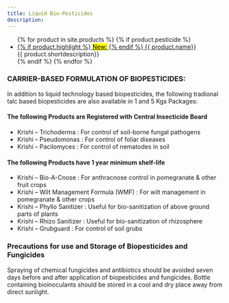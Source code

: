 ```yaml
---
title: Liquid Bio-Pesticides
description:
---
```


<ul class="staff">
	{% for product in site.products %}
    {% if product.pesticide %}
		<li>
      <!-- <div class="square-image"><img src="{% include relative-src.html src=product.image_path %}" alt="{{ product.name }}"/></div> -->
			<div class="name">
        <a href="{% include relative-src.html src=product.link %} " class="{{ class }}">
					{% if product.highlight %}
						<mark>New:</mark>
					{% endif %}
					{{ product.name}}
        </a>
        </div>
			<div class="position">{{ product.shortdescription}}</div>
		</li>
    {% endif %}
	{% endfor %}
</ul>

### CARRIER-BASED FORMULATION OF BIOPESTICIDES:
In addition to liquid technology based biopesticides, the following tradional talc based biopesticides are also available in 1 and 5 Kgs Packages:

#### The following Products are Registered with Central Insecticide Board
- Krishi – Trichoderma : For control of soil-borne fungal pathogens
- Krishi – Pseudomonas : For control of foliar diseases
- Krishi – Pacilomyces : For control of nematodes in soil         

#### The following Products have 1 year minimum shelf-life
- Krishi – Bio-A-Cnose : For anthracnose control in pomegranate & other fruit crops
- Krishi – Wilt Management Formula (WMF) : For wilt management in pomegranate & other crops
- Krishi – Phyllo Sanitizer : Useful for bio-sanitization of above ground parts of plants
- Krishi – Rhizo Sanitizer : Useful for bio-sanitization of rhizosphere
- Krishi – Grubguard : For control of soil grubs

### Precautions for use and Storage of Biopesticides and Fungicides
Spraying of chemical fungicides and antibiotics should be avoided seven days before and after application of biopesticides and fungicides. Bottle containing bioinoculants should be stored in a cool and dry place away from direct sunlight.
